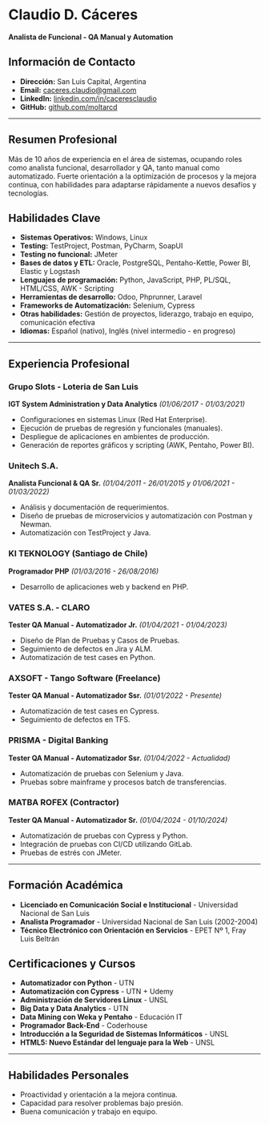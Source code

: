 # Claudio D. Cáceres
**Analista de Funcional - QA Manual y Automation**

## Información de Contacto
- **Dirección:**  San Luis Capital, Argentina
- **Email:** caceres.claudio@gmail.com
- **LinkedIn:** [linkedin.com/in/caceresclaudio](https://ar.linkedin.com/in/caceresclaudio)
- **GitHub:** [github.com/moltarcd](https://github.com/moltarcd)

---

## Resumen Profesional
Más de 10 años de experiencia en el área de sistemas, ocupando roles como analista funcional, desarrollador y QA, tanto manual como automatizado. Fuerte orientación a la optimización de procesos y la mejora continua, con habilidades para adaptarse rápidamente a nuevos desafíos y tecnologías.

## Habilidades Clave
- **Sistemas Operativos:** Windows, Linux
- **Testing:** TestProject, Postman, PyCharm, SoapUI
- **Testing no funcional:** JMeter
- **Bases de datos y ETL:** Oracle, PostgreSQL, Pentaho-Kettle, Power BI, Elastic y Logstash
- **Lenguajes de programación:** Python, JavaScript, PHP, PL/SQL, HTML/CSS, AWK - Scripting
- **Herramientas de desarrollo:** Odoo, Phprunner, Laravel
- **Frameworks de Automatización:** Selenium, Cypress
- **Otras habilidades:** Gestión de proyectos, liderazgo, trabajo en equipo, comunicación efectiva
- **Idiomas:** Español (nativo), Inglés (nivel intermedio - en progreso)

---

## Experiencia Profesional

### Grupo Slots - Loteria de San Luis
**IGT System Administration y Data Analytics** *(01/06/2017 - 01/03/2021)*
- Configuraciones en sistemas Linux (Red Hat Enterprise).
- Ejecución de pruebas de regresión y funcionales (manuales).
- Despliegue de aplicaciones en ambientes de producción.
- Generación de reportes gráficos y scripting (AWK, Pentaho, Power BI).

### Unitech S.A.
**Analista Funcional & QA Sr.** *(01/04/2011 - 26/01/2015 y 01/06/2021 - 01/03/2022)*
- Análisis y documentación de requerimientos.
- Diseño de pruebas de microservicios y automatización con Postman y Newman.
- Automatización con TestProject y Java.

### KI TEKNOLOGY (Santiago de Chile)
**Programador PHP** *(01/03/2016 - 26/08/2016)*
- Desarrollo de aplicaciones web y backend en PHP.

### VATES S.A. - CLARO
**Tester QA Manual - Automatizador Jr.** *(01/04/2021 - 01/04/2023)*
- Diseño de Plan de Pruebas y Casos de Pruebas.
- Seguimiento de defectos en Jira y ALM.
- Automatización de test cases en Python.

### AXSOFT - Tango Software (Freelance)
**Tester QA Manual - Automatizador Ssr.** *(01/01/2022 - Presente)*
- Automatización de test cases en Cypress.
- Seguimiento de defectos en TFS.

### PRISMA - Digital Banking
**Tester QA Manual - Automatizador Ssr.** *(01/04/2022 - Actualidad)*
- Automatización de pruebas con Selenium y Java.
- Pruebas sobre mainframe y procesos batch de transferencias.

### MATBA ROFEX (Contractor)
**Tester QA Manual - Automatizador Sr.** *(01/04/2024 - 01/10/2024)*
- Automatización de pruebas con Cypress y Python.
- Integración de pruebas con CI/CD utilizando GitLab.
- Pruebas de estrés con JMeter.

---

## Formación Académica
- **Licenciado en Comunicación Social e Institucional** - Universidad Nacional de San Luis
- **Analista Programador** - Universidad Nacional de San Luis (2002-2004)
- **Técnico Electrónico con Orientación en Servicios** - EPET Nº 1, Fray Luis Beltrán

## Certificaciones y Cursos
- **Automatizador con Python** - UTN
- **Automatización con Cypress** - UTN + Udemy
- **Administración de Servidores Linux** - UNSL
- **Big Data y Data Analytics** - UTN
- **Data Mining con Weka y Pentaho** - Educación IT
- **Programador Back-End** - Coderhouse
- **Introducción a la Seguridad de Sistemas Informáticos** - UNSL
- **HTML5: Nuevo Estándar del lenguaje para la Web** - UNSL

---

## Habilidades Personales
- Proactividad y orientación a la mejora continua.
- Capacidad para resolver problemas bajo presión.
- Buena comunicación y trabajo en equipo.

